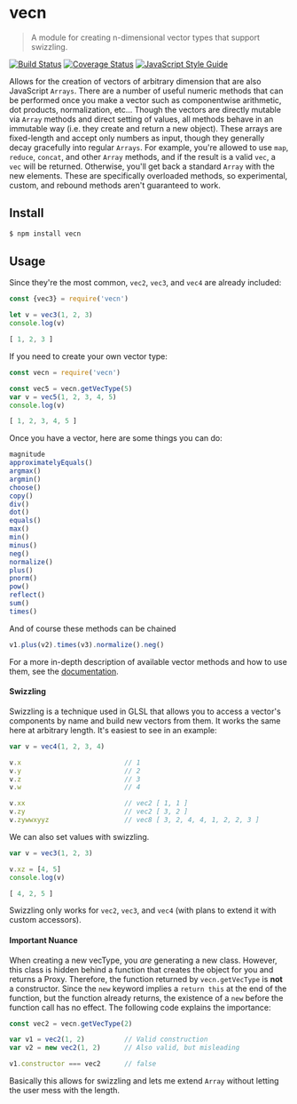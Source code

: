 # vecn

> A module for creating n-dimensional vector types that support swizzling.

[![Build Status](https://travis-ci.org/Zunawe/vecn.svg?branch=master)](https://travis-ci.org/Zunawe/vecn) [![Coverage Status](https://coveralls.io/repos/github/Zunawe/vecn/badge.svg?branch=master)](https://coveralls.io/github/Zunawe/vecn?branch=master) [![JavaScript Style Guide](https://img.shields.io/badge/code_style-standard-brightgreen.svg)](https://standardjs.com)

Allows for the creation of vectors of arbitrary dimension that are also JavaScript `Arrays`. There are a number of useful numeric methods that can be performed once you make a vector such as componentwise arithmetic, dot products, normalization, etc... Though the vectors are directly mutable via `Array` methods and direct setting of values, all methods behave in an immutable way (i.e. they create and return a new object). These arrays are fixed-length and accept only numbers as input, though they generally decay gracefully into regular `Arrays`. For example, you're allowed to use `map`, `reduce`, `concat`, and other `Array` methods, and if the result is a valid `vec`, a `vec` will be returned. Otherwise, you'll get back a standard `Array` with the new elements. These are specifically overloaded methods, so experimental, custom, and rebound methods aren't guaranteed to work.

## Install

```sh
$ npm install vecn
```

## Usage

Since they're the most common, `vec2`, `vec3`, and `vec4` are already included:
```js
const {vec3} = require('vecn')

let v = vec3(1, 2, 3)
console.log(v)
```

```js
[ 1, 2, 3 ]
```

If you need to create your own vector type:
```js
const vecn = require('vecn')

const vec5 = vecn.getVecType(5)
var v = vec5(1, 2, 3, 4, 5)
console.log(v)
```

```js
[ 1, 2, 3, 4, 5 ]
```

Once you have a vector, here are some things you can do:
```js
magnitude
approximatelyEquals()
argmax()
argmin()
choose()
copy()
div()
dot()
equals()
max()
min()
minus()
neg()
normalize()
plus()
pnorm()
pow()
reflect()
sum()
times()
```
And of course these methods can be chained
```js
v1.plus(v2).times(v3).normalize().neg()
```

For a more in-depth description of available vector methods and how to use them, see the [documentation](https://zunawe.github.io/vecn).

#### Swizzling

Swizzling is a technique used in GLSL that allows you to access a vector's components by name and build new vectors from them. It works the same here at arbitrary length. It's easiest to see in an example:

```js
var v = vec4(1, 2, 3, 4)

v.x                          // 1
v.y                          // 2
v.z                          // 3
v.w                          // 4

v.xx                         // vec2 [ 1, 1 ]
v.zy                         // vec2 [ 3, 2 ]
v.zywwxyyz                   // vec8 [ 3, 2, 4, 4, 1, 2, 2, 3 ]
```

We can also set values with swizzling.

```js
var v = vec3(1, 2, 3)

v.xz = [4, 5]
console.log(v)
```

```js
[ 4, 2, 5 ]
```

Swizzling only works for `vec2`, `vec3`, and `vec4` (with plans to extend it with custom accessors).

#### Important Nuance

When creating a new vecType, you _are_ generating a new class. However, this class is hidden behind a function that creates the object for you and returns a Proxy. Therefore, the function returned by `vecn.getVecType` is **not** a constructor. Since the `new` keyword implies a `return this` at the end of the function, but the function already returns, the existence of a `new` before the function call has no effect. The following code explains the importance:

```js
const vec2 = vecn.getVecType(2)

var v1 = vec2(1, 2)          // Valid construction
var v2 = new vec2(1, 2)      // Also valid, but misleading

v1.constructor === vec2      // false
```

Basically this allows for swizzling and lets me extend `Array` without letting the user mess with the length.

